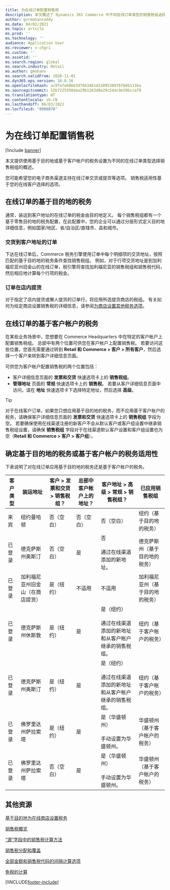 ```yaml
---
title: 为在线订单配置销售税
description: 本文概述了 Dynamics 365 Commerce 中不同在线订单类型的销售税组选择。
author: gvrmohanreddy
ms.date: 04/02/2021
ms.topic: article
ms.prod: ''
ms.technology: ''
audience: Application User
ms.reviewer: v-chgri
ms.custom: ''
ms.assetid: ''
ms.search.region: global
ms.search.industry: Retail
ms.author: gmohanv
ms.search.validFrom: 2020-11-01
ms.dyn365.ops.version: 10.0.16
ms.openlocfilehash: ac9fefe68663d76b3461d3209530976f66b113ba
ms.sourcegitcommit: 52b7225350daa29b1263d8e29c54ac9e20bcca70
ms.translationtype: HT
ms.contentlocale: zh-CN
ms.lasthandoff: 06/03/2022
ms.locfileid: "8906878"
---
```

# <a name="configure-sales-tax-for-online-orders"></a>为在线订单配置销售税

[!include [banner](includes/banner.md)]

本文提供使用基于目的地或基于客户帐户的税务设置为不同的在线订单类型选择销售税组的概述。 

您可能希望您的电子商务渠道支持在线订单交货或提货等选项。 销售税适用性基于您的在线客户选择的选项。 

## <a name="destination-based-taxes-for-online-orders"></a>在线订单的基于目的地的税务

通常，装运到客户地址的在线订单的税金由目的地定义。 每个销售税组都有一个基于零售目的地的税务配置，在此配置中，您的企业可以通过分层形式定义目的地详细信息，例如国家/地区、省/自治区/直辖市、县和城市。

### <a name="orders-delivered-to-customer-address"></a>交货到客户地址的订单

下达在线订单后，Commerce 税务引擎使用订单中每个明细项的交货地址，按照匹配的基于目的地的税务条件查找销售税组。 例如，对于行项交货地址是到加利福尼亚州旧金山的在线订单，税引擎将查找加利福尼亚的销售税组和销售税代码，然后相应地计算每个行项的税金。

### <a name="order-pick-up-in-store"></a>订单在店内提货

对于指定了店内提货或懒人提货的订单行，将应用所选提货商店的税组。 有关如何为给定商店设置销售税的详细信息，请参阅[为商店设置其他税务选项](/dynamicsax-2012/appuser-itpro/set-other-tax-options-for-stores)。

## <a name="customer-account-based-taxes-for-online-orders"></a>在线订单的基于客户帐户的税务

在某些业务场景中，您想要在 Commerce Headquarters 中在特定的客户帐户上配置销售税组。 总部中有两个位置可供您在客户帐户上配置销售税。 若要访问这些位置，您首先需要通过转到 **Retail 和 Commerce \> 客户 \> 所有客户**，然后选择一个客户来转到客户详细信息页面。

可供您为客户帐户配置销售税的两个位置包括：

- 客户详细信息页面的 **发票和交货** 快速选项卡上的 **销售税组**。 
- **管理地址** 页面的 **常规** 快速选项卡上的 **销售税**。 若要从客户详细信息页面中访问，请在 **地址** 快速选项卡下选择特定地址，然后选择 **高级**。

> [!TIP]
> 对于在线客户订单，如果您只想应用基于目的地的税务，而不应用基于客户帐户的税务，请确保客户详细信息页面的 **发票和交货** 快速选项卡上的 **销售税组** 字段为空。 若要确保使用在线渠道注册的新客户不会从默认客户或客户组设置中继承销售税组设置，请确保 **销售税组** 字段对于在线渠道默认客户设置和客户组设置也为空（**Retail 和 Commerce \> 客户 \> 客户组**）。

## <a name="determine-destination-based-tax-or-customer-account-based-tax-applicability"></a>确定基于目的地的税务或基于客户帐户的税务适用性 

下表说明了对在线订单应用基于目的地的税务还是基于客户帐户的税务。 

| 客户类型 | 装运地址                   | 客户 > 发票和交货 > 销售税组？ | 总部中客户帐户上的地址？ | 客户地址 > 高级 > 常规 > 销售税组？                                              | 已应用销售税组      |
|---------------|------------------------------------|-----------------------------------------------------|-----------------------------------|--------------------------------------------------------------------------------------------------------|------------------------------|
| 来宾         | 纽约曼哈顿                      | 否（空白）                                                | 否（空白）                              | 否（空白）                                                                                                   | 纽约（基于目的地的税务） |
| 已登录     | 德克萨斯州奥斯汀                          | 否（空白）                                             | 是                               | 否<br/><br/>通过在线渠道添加的新地址。                                                            | 德克萨斯州（基于目的地的税务） |
| 已登录     | 加利福尼亚州旧金山（在商店提货） | 是（纽约）                                            | 不适用                              | 不适用                                                                                                    | 加利福尼亚州（基于目的地的税务） |
| 已登录     | 德克萨斯州休斯敦                         | 是（纽约）                                            | 是                               | 是（纽约）<br/><br/>通过在线渠道添加的新地址和从客户帐户继承的销售税组。 | 纽约（基于客户帐户的税务）  |
| 已登录     | 德克萨斯州奥斯汀                          | 是（纽约）                                            | 是                               | 是（纽约）<br/><br/>通过在线渠道添加的新地址和从客户帐户继承的销售税组。 | 纽约（基于客户帐户的税务）  |
| 已登录     | 佛罗里达州萨拉索塔                       | 是（纽约）                                            | 是                               | 是（华盛顿州）<br/><br/>手动设置为华盛顿州。                                                                          | 华盛顿州（基于客户帐户的税务）  |
| 已登录     | 佛罗里达州萨拉索塔                       | 否（空白）                                                | 是                               | 是（华盛顿州）<br/><br/>手动设置为华盛顿州。                                                                          | 华盛顿州（基于客户帐户的税务）  |

## <a name="additional-resources"></a>其他资源

[基于目的地为在线商店设置税务](/dynamicsax-2012/appuser-itpro/set-up-taxes-for-online-stores-based-on-destination)

[销售税概览](../finance/general-ledger/indirect-taxes-overview.md?toc=%2fdynamics365%2fcommerce%2ftoc.json) 

[“源”字段中的销售税计算方法](../finance/general-ledger/sales-tax-calculation-methods-origin-field.md?toc=%2fdynamics365%2fcommerce%2ftoc.json) 

[ 销售税分配和覆盖](../supply-chain/procurement/tasks/sales-tax-assignment-overrides.md?toc=%2fdynamics365%2fcommerce%2ftoc.json) 

[全部金额和销售税代码的间隔计算选项](../finance/general-ledger/whole-amount-interval-options-sales-tax-codes.md?toc=%2fdynamics365%2fcommerce%2ftoc.json) 

[免税的计算](tax-exempt-price-inclusive.md) 



[!INCLUDE[footer-include](../includes/footer-banner.md)]
